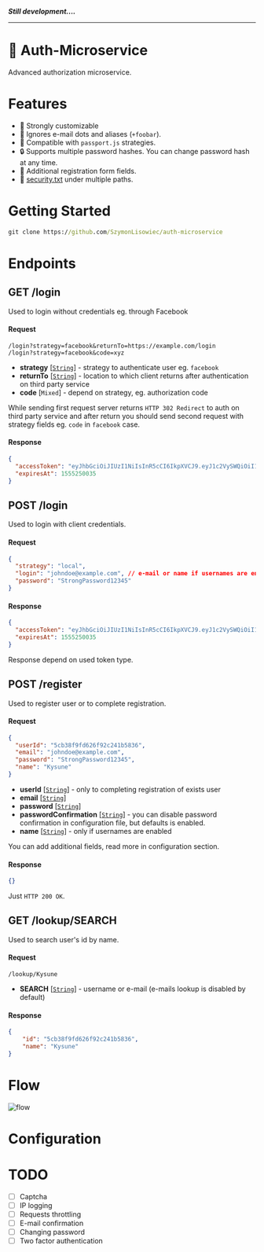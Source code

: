 ***Still development....***
****

# 🔑 Auth-Microservice
Advanced authorization microservice.

# Features
- 🔨 Strongly customizable
- 👥 Ignores e-mail dots and aliases (`+foobar`).
- 🤝 Compatible with `passport.js` strategies.
- 🔒 Supports multiple password hashes. You can change password hash at any time.
- 📝 Additional registration form fields.
- 📃 [security.txt](https://tools.ietf.org/html/draft-foudil-securitytxt-06) under multiple paths.

# Getting Started

```cmd
git clone https://github.com/SzymonLisowiec/auth-microservice
```

# Endpoints

## GET /login
Used to login without credentials eg. through Facebook
#### Request
```
/login?strategy=facebook&returnTo=https://example.com/login
/login?strategy=facebook&code=xyz
```
- **strategy** [[`String`](https://developer.mozilla.org/en-US/docs/Web/JavaScript/Reference/Global_Objects/String)] - strategy to authenticate user eg. `facebook`
- **returnTo** [[`String`](https://developer.mozilla.org/en-US/docs/Web/JavaScript/Reference/Global_Objects/String)] - location to which client returns after authentication on third party service 
- **code** [`Mixed`] - depend on strategy, eg. authorization code

While sending first request server returns `HTTP 302 Redirect` to auth on third party service and after return you should send second request with strategy fields eg. `code` in `facebook` case.
#### Response
```json
{
  "accessToken": "eyJhbGciOiJIUzI1NiIsInR5cCI6IkpXVCJ9.eyJ1c2VySWQiOiI1Y2IyMDI4NGM0ZjY4MjM2ZTRiMjEyNjYiLCJleHAiOjE1NTUyNTAwMzUsImlhdCI6MTU1NTI0NjQzNX0.r0l5vTDFD5iYeMAlrYqb8lJUvcb3RVsja8rZU9kD0bc",
  "expiresAt": 1555250035
}
```

## POST /login
Used to login with client credentials.
#### Request
```json
{
  "strategy": "local",
  "login": "johndoe@example.com", // e-mail or name if usernames are enabled
  "password": "StrongPassword12345"
}
```
#### Response
```json
{
  "accessToken": "eyJhbGciOiJIUzI1NiIsInR5cCI6IkpXVCJ9.eyJ1c2VySWQiOiI1Y2IyMDI4NGM0ZjY4MjM2ZTRiMjEyNjYiLCJleHAiOjE1NTUyNTAwMzUsImlhdCI6MTU1NTI0NjQzNX0.r0l5vTDFD5iYeMAlrYqb8lJUvcb3RVsja8rZU9kD0bc",
  "expiresAt": 1555250035
}
```
Response depend on used token type.

## POST /register
Used to register user or to complete registration.
#### Request
```json
{
  "userId": "5cb38f9fd626f92c241b5836",
  "email": "johndoe@example.com",
  "password": "StrongPassword12345",
  "name": "Kysune"
}
```
- **userId** [[`String`](https://developer.mozilla.org/en-US/docs/Web/JavaScript/Reference/Global_Objects/String)] - only to completing registration of exists user
- **email** [[`String`](https://developer.mozilla.org/en-US/docs/Web/JavaScript/Reference/Global_Objects/String)]
- **password** [[`String`](https://developer.mozilla.org/en-US/docs/Web/JavaScript/Reference/Global_Objects/String)]
- **passwordConfirmation** [[`String`](https://developer.mozilla.org/en-US/docs/Web/JavaScript/Reference/Global_Objects/String)] - you can disable password confirmation in configuration file, but defaults is enabled.
- **name** [[`String`](https://developer.mozilla.org/en-US/docs/Web/JavaScript/Reference/Global_Objects/String)] - only if usernames are enabled

You can add additional fields, read more in configuration section.
#### Response
```json
{}
```
Just `HTTP 200 OK`.

## GET /lookup/SEARCH
Used to search user's id by name.
#### Request
```
/lookup/Kysune
```
- **SEARCH** [[`String`](https://developer.mozilla.org/en-US/docs/Web/JavaScript/Reference/Global_Objects/String)] - username or e-mail (e-mails lookup is disabled by default)
#### Response
```json
{
    "id": "5cb38f9fd626f92c241b5836",
    "name": "Kysune"
}
```

# Flow
![flow](https://i.imgur.com/0QbHM6e.png)

# Configuration

# TODO
- [ ] Captcha
- [ ] IP logging
- [ ] Requests throttling
- [ ] E-mail confirmation
- [ ] Changing password
- [ ] Two factor authentication
